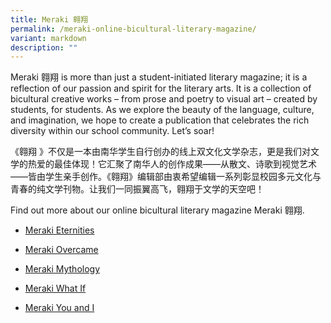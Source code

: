 ```yaml
---
title: Meraki 翱翔
permalink: /meraki-online-bicultural-literary-magazine/
variant: markdown
description: ""
---
```

<p>Meraki 翱翔 is more than just a student-initiated literary magazine; it
is a reflection of our passion and spirit for the literary arts. It is
a collection of bicultural creative works – from prose and poetry to visual
art – created by students, for students. As we explore the beauty of the
language, culture, and imagination, we hope to create a publication that
celebrates the rich diversity within our school community. Let’s soar!</p>
<p>《翱翔 》不仅是一本由南华学生自行创办的线上双文化文学杂志，更是我们对文学的热爱的最佳体现！它汇聚了南华人的创作成果——从散文、诗歌到视觉艺术——皆由学生亲手创作。《翱翔》编辑部由衷希望编辑一系列彰显校园多元文化与青春的纯文学刊物。让我们一同振翼高飞，翱翔于文学的天空吧！
</p><p>Find out more about our online bicultural literary magazine Meraki 翱翔.
<br>
</p>
<ul data-tight="true" class="tight">
<li>
<p><a href="https://www.flipsnack.com/nanhua/meraki-eternities/full-view.html" rel="noopener nofollow" target="_blank">Meraki Eternities</a>
</p>
</li>
<li>
<p><a href="https://www.flipsnack.com/nanhua/meraki-overcame/full-view.html" rel="noopener nofollow" target="_blank">Meraki Overcame</a>
</p>
</li>
<li>
<p><a href="https://www.flipsnack.com/nanhua/meraki-mythology/full-view.html" rel="noopener nofollow" target="_blank">Meraki Mythology</a>
</p>
</li>
<li>
<p><a href="https://www.flipsnack.com/nanhua/meraki-what-if-2023-01/full-view.html" rel="noopener nofollow" target="_blank">Meraki What If</a>
</p>
</li>
<li>
<p><a href="https://www.flipsnack.com/nanhua/meraki-you-and-i/full-view.html" rel="noopener nofollow" target="_blank">Meraki You and I</a>
</p>
</li>
</ul>
<p></p>